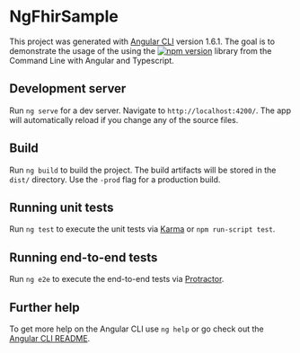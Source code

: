 # NgFhirSample

This project was generated with [Angular CLI](https://github.com/angular/angular-cli) version 1.6.1. The goal is to demonstrate the usage of the using the [![npm version](https://badge.fury.io/js/fhir.js.svg)](https://badge.fury.io/js/fhir.js) library from the Command Line with Angular and Typescript.

## Development server

Run `ng serve` for a dev server. Navigate to `http://localhost:4200/`. The app will automatically reload if you change any of the source files.

## Build

Run `ng build` to build the project. The build artifacts will be stored in the `dist/` directory. Use the `-prod` flag for a production build.

## Running unit tests

Run `ng test` to execute the unit tests via [Karma](https://karma-runner.github.io) or `npm run-script test`.

## Running end-to-end tests

Run `ng e2e` to execute the end-to-end tests via [Protractor](http://www.protractortest.org/).

## Further help

To get more help on the Angular CLI use `ng help` or go check out the [Angular CLI README](https://github.com/angular/angular-cli/blob/master/README.md).
